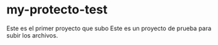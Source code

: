# my-protecto-test
Este es el primer proyecto que subo
Este es un proyecto de prueba para subir los archivos.
